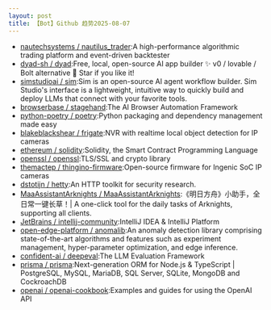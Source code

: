 ```yaml
---
layout: post
title: 【Bot】Github 趋势2025-08-07
---
```


* [nautechsystems / nautilus_trader](https://github.com/nautechsystems/nautilus_trader):A high-performance algorithmic trading platform and event-driven backtester
* [dyad-sh / dyad](https://github.com/dyad-sh/dyad):Free, local, open-source AI app builder ✨ v0 / lovable / Bolt alternative 🌟 Star if you like it!
* [simstudioai / sim](https://github.com/simstudioai/sim):Sim is an open-source AI agent workflow builder. Sim Studio's interface is a lightweight, intuitive way to quickly build and deploy LLMs that connect with your favorite tools.
* [browserbase / stagehand](https://github.com/browserbase/stagehand):The AI Browser Automation Framework
* [python-poetry / poetry](https://github.com/python-poetry/poetry):Python packaging and dependency management made easy
* [blakeblackshear / frigate](https://github.com/blakeblackshear/frigate):NVR with realtime local object detection for IP cameras
* [ethereum / solidity](https://github.com/ethereum/solidity):Solidity, the Smart Contract Programming Language
* [openssl / openssl](https://github.com/openssl/openssl):TLS/SSL and crypto library
* [themactep / thingino-firmware](https://github.com/themactep/thingino-firmware):Open-source firmware for Ingenic SoC IP cameras
* [dstotijn / hetty](https://github.com/dstotijn/hetty):An HTTP toolkit for security research.
* [MaaAssistantArknights / MaaAssistantArknights](https://github.com/MaaAssistantArknights/MaaAssistantArknights):《明日方舟》小助手，全日常一键长草！| A one-click tool for the daily tasks of Arknights, supporting all clients.
* [JetBrains / intellij-community](https://github.com/JetBrains/intellij-community):IntelliJ IDEA & IntelliJ Platform
* [open-edge-platform / anomalib](https://github.com/open-edge-platform/anomalib):An anomaly detection library comprising state-of-the-art algorithms and features such as experiment management, hyper-parameter optimization, and edge inference.
* [confident-ai / deepeval](https://github.com/confident-ai/deepeval):The LLM Evaluation Framework
* [prisma / prisma](https://github.com/prisma/prisma):Next-generation ORM for Node.js & TypeScript | PostgreSQL, MySQL, MariaDB, SQL Server, SQLite, MongoDB and CockroachDB
* [openai / openai-cookbook](https://github.com/openai/openai-cookbook):Examples and guides for using the OpenAI API
